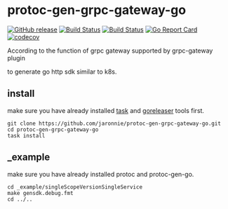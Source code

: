 # protoc-gen-grpc-gateway-go

[![GitHub release](https://img.shields.io/github/release/jaronnie/protoc-gen-grpc-gateway-go.svg?style=flat-square)](https://github.com/jaronnie/protoc-gen-grpc-gateway-go/releases/latest)
[![Build Status](https://img.shields.io/github/actions/workflow/status/jaronnie/protoc-gen-grpc-gateway-go/ci.yaml?branch=main&label=protoc-gen-grpc-gateway-go-golint&logo=github&style=flat-square)](https://github.com/jaronnie/protoc-gen-grpc-gateway-go/actions?query=workflow%3Aprotoc-gen-grpc-gateway-go-golint)
[![Build Status](https://img.shields.io/github/actions/workflow/status/jaronnie/protoc-gen-grpc-gateway-go/ci.yaml?branch=main&label=goreleaser-protoc-gen-grpc-gateway-go&logo=github&style=flat-square)](https://github.com/jaronnie/protoc-gen-grpc-gateway-go/actions?query=workflow%3Agoreleaser-protoc-gen-grpc-gateway-go)
[![Go Report Card](https://goreportcard.com/badge/github.com/jaronnie/protoc-gen-grpc-gateway-go?style=flat-square)](https://goreportcard.com/report/github.com/jaronnie/protoc-gen-grpc-gateway-go)
[![codecov](https://img.shields.io/codecov/c/github/jaronnie/protoc-gen-grpc-gateway-go?logo=codecov&style=flat-square)](https://codecov.io/gh/jaronnie/protoc-gen-grpc-gateway-go)

According to the function of grpc gateway supported by grpc-gateway plugin

to generate go http sdk similar to k8s.

## install

make sure you have already installed [task](https://github.com/go-task/task) and [goreleaser](https://github.com/goreleaser/goreleaser) tools first.

```shell
git clone https://github.com/jaronnie/protoc-gen-grpc-gateway-go.git
cd protoc-gen-grpc-gateway-go
task install
```

## _example

make sure you have already installed protoc and protoc-gen-go.

```shell
cd _example/singleScopeVersionSingleService
make gensdk.debug.fmt
cd ../..
```
